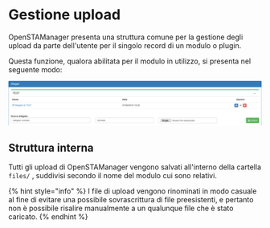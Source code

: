 # Gestione upload

OpenSTAManager presenta una struttura comune per la gestione degli upload da parte dell'utente per il singolo record di un modulo o plugin.

Questa funzione, qualora abilitata per il modulo in utilizzo, si presenta nel seguente modo:

![Screenshot della sezione di gestione degli upload ](../.gitbook/assets/uploads.png)

## Struttura interna

Tutti gli upload di OpenSTAManager vengono salvati all'interno della cartella `files/` , suddivisi secondo il nome del modulo cui sono relativi.

{% hint style="info" %}
I file di upload vengono rinominati in modo casuale al fine di evitare una possibile sovrascrittura di file preesistenti, e pertanto non è possibile risalire manualmente a un qualunque file che è stato caricato.
{% endhint %}

